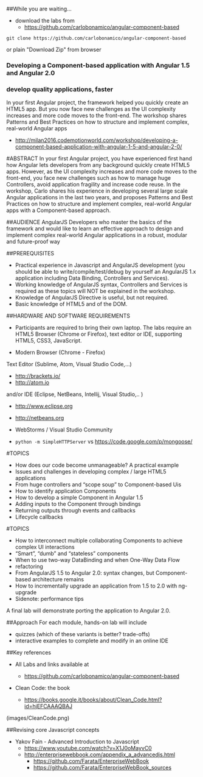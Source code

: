 ##While you are waiting...

* download the labs from
  * https://github.com/carlobonamico/angular-component-based
  
```
git clone https://github.com/carlobonamico/angular-component-based
```

or plain "Download Zip" from browser



### Developing a Component-based application with Angular 1.5 and Angular 2.0
### develop quality applications, faster
In your first Angular project, the framework helped you quickly create an HTML5 app. But you now face new challenges as the UI complexity increases and more code moves to the front-end. The workshop shares Patterns and Best Practices on how to structure and implement complex, real-world Angular apps

* http://milan2016.codemotionworld.com/workshop/developing-a-component-based-application-with-angular-1-5-and-angular-2-0/



#ABSTRACT
In your first Angular project, you have experienced first hand how Angular lets developers from any background quickly create HTML5 apps. 
However, as the UI complexity increases and more code moves to the front-end, you face new challenges such as how to manage huge 
Controllers, avoid application fragility and increase code reuse. In the workshop, Carlo shares his experience in developing 
several large scale Angular applications in the last two years, and proposes Patterns and Best Practices on how to structure 
and implement complex, real-world Angular apps with a Component-based approach.




##AUDIENCE
AngularJS Developers who master the basics of the framework and would like to learn an effective approach to design and implement complex real-world Angular applications in a robust, modular and future-proof way




##PREREQUISITES
* Practical experience in Javascript and AngularJS development (you should be able to write/compile/test/debug by yourself an AngularJS 1.x application including Data Binding, Controllers and Services).
* Working knowledge of AngularJS syntax, Controllers and Services is required as these topics will NOT be explained in the workshop.
*  Knowledge of AngularJS Directive is useful, but not required.
* Basic knowledge of HTML5 and of the DOM.



##HARDWARE AND SOFTWARE REQUIREMENTS
* Participants are required to bring their own laptop. The labs require an HTML5 Browser (Chrome or Firefox), text editor or IDE, supporting HTML5, CSS3, JavaScript.

* Modern Browser (Chrome - Firefox)

Text Editor (Sublime, Atom, Visual Studio Code,...) 
* http://brackets.io/
* http://atom.io

and/or IDE (Eclipse,  NetBeans, Intellij, Visual Studio,.. )
* http://www.eclipse.org
* http://netbeans.org
* WebStorms / Visual Studio Community

* ``python -m SimpleHTTPServer`` vs https://code.google.com/p/mongoose/



#TOPICS
* How does our code become unmanageable? A practical example
* Issues and challenges in developing complex / large HTML5 applications
* From huge controllers and “scope soup” to Component-based Uis
* How to identify application Components
* How to develop a simple Component in Angular 1.5
* Adding inputs to the Component through bindings
* Returning outputs through events and callbacks
* Lifecycle callbacks



#TOPICS 
* How to interconnect multiple collaborating Components to achieve complex UI interactions
* “Smart”, “dumb” and “stateless” components
* When to use two-way DataBinding and when One-Way Data Flow
* refactoring
* From AngularJS 1.5 to Angular 2.0: syntax changes, but Component-based architecture remains
* How to incrementally upgrade an application from 1.5 to 2.0 with ng-upgrade
* Sidenote: performance tips

A final lab will demonstrate porting the application to Angular 2.0.



##Approach
For each module, hands-on lab will include
- quizzes (which of these variants is better? trade-offs)
- interactive examples to complete and modify in an online IDE



##Key references
* All Labs and links available at
  * https://github.com/carlobonamico/angular-component-based
  
* Clean Code: the book
  * https://books.google.it/books/about/Clean_Code.html?id=hjEFCAAAQBAJ
  
(images/CleanCode.png)



##Revising core Javascript concepts
* Yakov Fain - Advanced Introduction to Javascript
  * https://www.youtube.com/watch?v=X1J0oMayvC0
  * http://enterprisewebbook.com/appendix_a_advancedjs.html
    * https://github.com/Farata/EnterpriseWebBook
    * https://github.com/Farata/EnterpriseWebBook_sources
